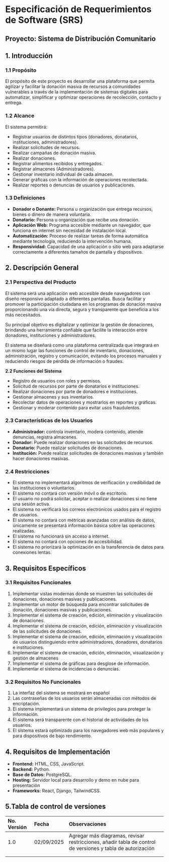 # **Especificación de Requerimientos de Software (SRS)**

## Proyecto: Sistema de Distribución Comunitario

## **1\. Introducción**

### **1.1 Propósito**

El propósito de este proyecto es desarrollar una plataforma que permita agilizar y facilitar la donación masiva de recursos a comunidades vulnerables a través de la implementación de sistemas digitales para automatizar, simplificar y optimizar operaciones de recolección, contacto y entrega.

### **1.2 Alcance**

El sistema permitirá:

* Registrar usuarios de distintos tipos (donadores, donatarios, instituciones, administradores).  
* Realizar solicitudes de recursos.  
* Realizar campañas de donación masiva.  
* Realizar donaciones.  
* Registrar alimentos recibidos y entregados.  
* Registrar almacenes (Administradores).  
* Gestionar inventario individual de cada almacen.  
* Generar gráficas  con la información de operaciones recolectada.  
* Realizar reportes o denuncias de usuarios y publicaciones.

### **1.3 Definiciones**

* **Donador o Donante:** Persona u organización que entrega recursos, bienes o dinero de manera voluntaria.  
* **Donatario:** Persona u organización que recibe una donación.  
* **Aplicación Web:** Programa accesible mediante un navegador, que funciona en internet sin necesidad de instalación local.  
* **Automatización:** Proceso de realizar tareas de forma automática mediante tecnología, reduciendo la intervención humana.  
* **Responsividad:**  Capacidad de una aplicación o sitio web para adaptarse correctamente a diferentes tamaños de pantalla y dispositivos.

## **2\. Descripción General**

### **2.1 Perspectiva del Producto**

El sistema será una aplicación web accesible desde navegadores con diseño responsivo adaptado a diferentes pantallas. Busca facilitar y promover la participación ciudadana en los programas de donación masiva proporcionando una vía directa, segura y transparente que beneficia a los más necesitados.

Su principal objetivo es digitalizar y optimizar la gestión de donaciones, brindando una herramienta confiable que facilite la interacción entre donadores, instituciones y administradores.

El sistema se diseñará como una plataforma centralizada que integrará en un mismo lugar las funciones de control de inventario, donaciones, administración, registro y comunicación, evitando los procesos manuales y reduciendo riesgos de pérdida de información o fraudes.

**2.2 Funciones del Sistema**

* Registro de usuarios con roles y permisos.  
* Solicitud de recursos por parte de donatarios e instituciones.  
* Realizar donaciones por parte de donadores e instituciones.  
* Gestionar almacenes y sus inventarios.  
* Recolectar datos de operaciones y mostrarlos en reportes y gráficas.  
* Gestionar y moderar contenido para evitar usos fraudulentos.

### **2.3 Características de los Usuarios**

* **Administrador:** controla inventario, modera contenido, atiende denuncias, registra almacenes.  
* **Donador:** Puede realizar donaciones en las solicitudes de recursos.  
* **Donatario:** Puede realizar solicitudes de donaciones.  
* **Institución:** Puede realizar solicitudes de donaciones masivas y también hacer donaciones masivas. 

### **2.4 Restricciones**

* El sistema no implementará algoritmos de verificación y credibilidad de las instituciones o voluntarios.  
* El sistema no contará con versión móvil o de escritorio.  
* El usuario no podrá solicitar, aceptar o realizar donaciones si no tiene una sesión activa.  
* El sistema no verificará los correos electrónicos usados para el registro de usuarios.  
* El sistema no contará con métricas avanzadas con análisis de datos, únicamente se presentará información básica sobre las operaciones realizadas.  
* El sistema no funcionará sin acceso a internet.  
* El sistema no contará con opciones de accesibilidad.  
* El sistema no priorizará la optimización en la transferencia de datos para conexiones lentas.

## **3\. Requisitos Específicos**

### **3.1 Requisitos Funcionales**

1. Implementar vistas modernas donde se muestren las solicitudes de donaciones, donaciones masivas y publicaciones.  
2. Implementar un motor de búsqueda para encontrar solicitudes de donación, donaciones masivas y publicaciones.  
3. Implementar el sistema de creación, edición, eliminación y visualización de donaciones.  
4. Implementar el sistema de creación, edición, eliminación y visualización de las solicitudes de donaciones.  
5. Implementar el sistema de creación, edición, eliminación y visualización de usuarios distinguiendo entre administradores, donadores, donatarios e instituciones.  
6. Implementar el sistema de creación, edición, eliminación, visualización y gestión de almacenes  
7. Implementar el sistema de gráficas para desglose de información.  
8. Implementar el sistema de incidencias o denuncias.

### **3.2 Requisitos No Funcionales**

1. La interfaz del sistema se mostrará en español   
2. Las contraseñas de los usuarios serán almacenadas con métodos de encriptación.  
3. El sistema implementará un sistema de privilegios para proteger la información.  
4. El sistema será transparente con el historial de actividades de los usuarios.  
5. El sistema estará optimizado para los navegadores web más populares y para dispositivos de bajo rendimiento.

## **4\. Requisitos de Implementación**

* **Frontend:** HTML, CSS, JavaScript.  
* **Backend:** Python.  
* **Base de Datos:** PostgreSQL.  
* **Hosting:** Servidor local para desarrollo y demo en nube para presentación  
* **Frameworks:** React, Django, TailwindCSS.

## **5.Tabla de control de versiones**

| No. Versión | Fecha | Observaciones |
| :---- | :---- | :---- |
| 1.0 | 02/09/2025 | Agregar más diagramas, revisar restricciones, añadir tabla de control de versiones y tabla de autorización |
|  |  |  |
|  |  |  |
